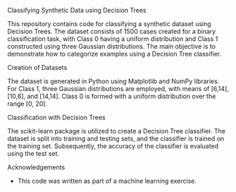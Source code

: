  Classifying Synthetic Data using Decision Trees

This repository contains code for classifying a synthetic dataset using Decision Trees. The dataset consists of 1500 cases created for a binary classification task, with Class 0 having a uniform distribution and Class 1 constructed using three Gaussian distributions. The main objective is to demonstrate how to categorize examples using a Decision Tree classifier.

 Creation of Datasets

The dataset is generated in Python using Matplotlib and NumPy libraries. For Class 1, three Gaussian distributions are employed, with means of [6,14], [10,6], and [14,14]. Class 0 is formed with a uniform distribution over the range [0, 20].

 Classification with Decision Trees

The scikit-learn package is utilized to create a Decision Tree classifier. The dataset is split into training and testing sets, and the classifier is trained on the training set. Subsequently, the accuracy of the classifier is evaluated using the test set.

 Acknowledgements

- This code was written as part of a machine learning exercise.
  
